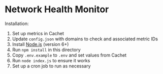 # Network Health Monitor

Installation:

1. Set up metrics in Cachet
2. Update `config.json` with domains to check and associated metric IDs
3. Install [Node.js](https://nodejs.org/en/) (version 6+)
4. Run `npm install` in this directory
5. Copy `.env.example` to `.env` and set values from Cachet 
6. Run `node index.js` to ensure it works
7. Set up a cron job to run as necessary